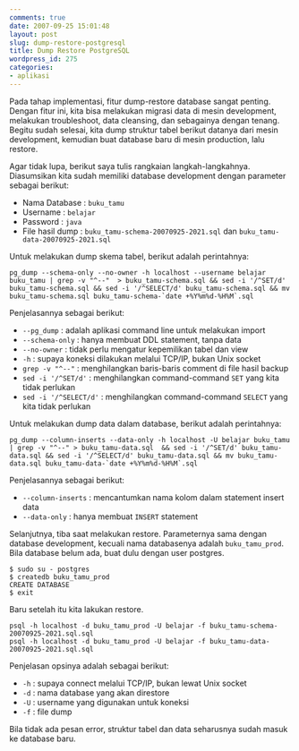 ```yaml
---
comments: true
date: 2007-09-25 15:01:48
layout: post
slug: dump-restore-postgresql
title: Dump Restore PostgreSQL
wordpress_id: 275
categories:
- aplikasi
---
```


Pada tahap implementasi, fitur dump-restore database sangat penting. Dengan fitur ini, kita bisa melakukan migrasi data di mesin development, melakukan troubleshoot, data cleansing, dan sebagainya dengan tenang. Begitu sudah selesai, kita dump struktur tabel berikut datanya dari mesin development, kemudian buat database baru di mesin production, lalu restore. 

Agar tidak lupa, berikut saya tulis rangkaian langkah-langkahnya. Diasumsikan kita sudah memiliki database development dengan parameter sebagai berikut: 

  * Nama Database : `buku_tamu`
  * Username : `belajar`
  * Password : `java`
  * File hasil dump : `buku_tamu-schema-20070925-2021.sql` dan `buku_tamu-data-20070925-2021.sql`

Untuk melakukan dump skema tabel, berikut adalah perintahnya: 
    
```
pg_dump --schema-only --no-owner -h localhost --username belajar buku_tamu | grep -v "^--"  > buku_tamu-schema.sql && sed -i '/^SET/d' buku_tamu-schema.sql && sed -i '/^SELECT/d' buku_tamu-schema.sql && mv buku_tamu-schema.sql buku_tamu-schema-`date +%Y%m%d-%H%M`.sql
```

Penjelasannya sebagai berikut: 

  * `--pg_dump` : adalah aplikasi command line untuk melakukan import
  * `--schema-only` : hanya membuat DDL statement, tanpa data
  * `--no-owner` : tidak perlu mengatur kepemilikan tabel dan view
  * `-h` : supaya koneksi dilakukan melalui TCP/IP, bukan Unix socket
  * `grep -v "^--"` : menghilangkan baris-baris comment di file hasil backup
  * `sed -i '/^SET/d'` : menghilangkan command-command `SET` yang kita tidak perlukan
  * `sed -i '/^SELECT/d'` : menghilangkan command-command `SELECT` yang kita tidak perlukan

Untuk melakukan dump data dalam database, berikut adalah perintahnya:

```
pg_dump --column-inserts --data-only -h localhost -U belajar buku_tamu | grep -v "^--" > buku_tamu-data.sql  && sed -i '/^SET/d' buku_tamu-data.sql && sed -i '/^SELECT/d' buku_tamu-data.sql && mv buku_tamu-data.sql buku_tamu-data-`date +%Y%m%d-%H%M`.sql
```

Penjelasannya sebagai berikut: 

  * `--column-inserts` : mencantumkan nama kolom dalam statement insert data
  * `--data-only` : hanya membuat `INSERT` statement

Selanjutnya, tiba saat melakukan restore. Parameternya sama dengan database development, kecuali nama databasenya adalah `buku_tamu_prod`. Bila database belum ada, buat dulu dengan user postgres. 

```
$ sudo su - postgres
$ createdb buku_tamu_prod
CREATE DATABASE
$ exit
```
    
Baru setelah itu kita lakukan restore. 

```
psql -h localhost -d buku_tamu_prod -U belajar -f buku_tamu-schema-20070925-2021.sql.sql
psql -h localhost -d buku_tamu_prod -U belajar -f buku_tamu-data-20070925-2021.sql.sql
``` 

Penjelasan opsinya adalah sebagai berikut: 

  * `-h` : supaya connect melalui TCP/IP, bukan lewat Unix socket
  * `-d` : nama database yang akan direstore
  * `-U` : username yang digunakan untuk koneksi
  * `-f` : file dump

Bila tidak ada pesan error, struktur tabel dan data seharusnya sudah masuk ke database baru.